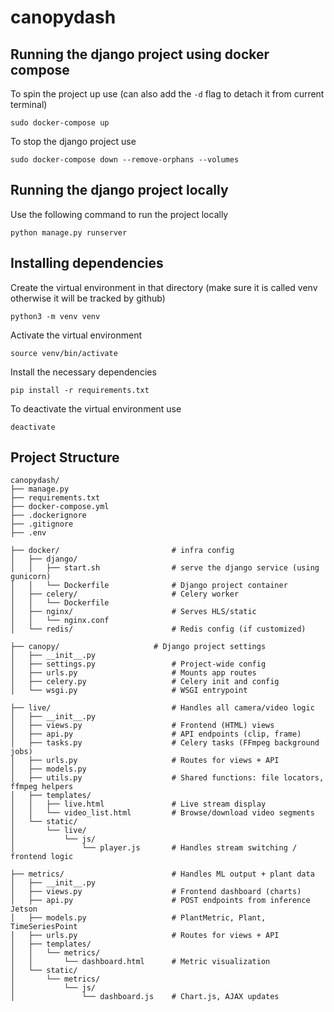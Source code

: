 # canopydash

## Running the django project using docker compose

To spin the project up use (can also add the `-d` flag to detach it from current terminal)

```
sudo docker-compose up
```

To stop the django project use

```
sudo docker-compose down --remove-orphans --volumes
```

## Running the django project locally

Use the following command to run the project locally

```
python manage.py runserver
```

## Installing dependencies

Create the virtual environment in that directory (make sure it is called venv otherwise it will be tracked by github)

```
python3 -m venv venv
```

Activate the virtual environment

```
source venv/bin/activate
```

Install the necessary dependencies

```
pip install -r requirements.txt
```

To deactivate the virtual environment use

```
deactivate
```

## Project Structure

```text
canopydash/
├── manage.py
├── requirements.txt
├── docker-compose.yml
├── .dockerignore
├── .gitignore
├── .env

├── docker/                         # infra config
│   ├── django/
│   │   ├── start.sh                # serve the django service (using gunicorn)
│   │   └── Dockerfile              # Django project container
│   ├── celery/                     # Celery worker
│   │   └── Dockerfile
│   ├── nginx/                      # Serves HLS/static
│   │   └── nginx.conf
│   └── redis/                      # Redis config (if customized)

├── canopy/                     # Django project settings
│   ├── __init__.py
│   ├── settings.py                 # Project-wide config
│   ├── urls.py                     # Mounts app routes
│   ├── celery.py                   # Celery init and config
│   └── wsgi.py                     # WSGI entrypoint

├── live/                           # Handles all camera/video logic
│   ├── __init__.py
│   ├── views.py                    # Frontend (HTML) views
│   ├── api.py                      # API endpoints (clip, frame)
│   ├── tasks.py                    # Celery tasks (FFmpeg background jobs)
│   ├── urls.py                     # Routes for views + API
│   ├── models.py
│   ├── utils.py                    # Shared functions: file locators, ffmpeg helpers
│   ├── templates/
│   │   ├── live.html               # Live stream display
│   │   └── video_list.html         # Browse/download video segments
│   └── static/
│       └── live/
│           └── js/
│               └── player.js       # Handles stream switching / frontend logic

├── metrics/                        # Handles ML output + plant data
│   ├── __init__.py
│   ├── views.py                    # Frontend dashboard (charts)
│   ├── api.py                      # POST endpoints from inference Jetson
│   ├── models.py                   # PlantMetric, Plant, TimeSeriesPoint
│   ├── urls.py                     # Routes for views + API
│   ├── templates/
│   │   └── metrics/
│   │       └── dashboard.html      # Metric visualization
│   └── static/
│       └── metrics/
│           └── js/
│               └── dashboard.js    # Chart.js, AJAX updates
```
